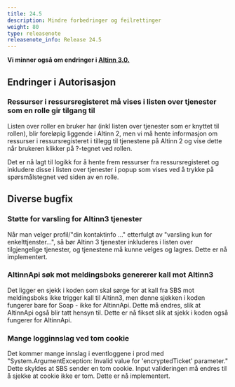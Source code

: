 ```yaml
---
title: 24.5
description: Mindre forbedringer og feilrettinger
weight: 80
type: releasenote
releasenote_info: Release 24.5
---
```

**Vi minner også om endringer i [Altinn 3.0.](https://github.com/Altinn/altinn-studio/releases)**

## Endringer i Autorisasjon
### Ressurser i ressursregisteret må vises i listen over tjenester som en rolle gir tilgang til

Listen over roller en bruker har (inkl listen over tjenester som er knyttet til rollen), blir foreløpig liggende i Altinn 2, men vi må hente informasjon om ressurser i ressursregisteret i tillegg til tjenestene på Altinn 2 og vise dette når brukeren klikker på ?-tegnet ved rollen.

Det er nå lagt til logikk for å hente frem ressurser fra ressursregisteret og inkludere disse i listen over tjenester i popup som vises ved å trykke på spørsmålstegnet ved siden av en rolle.

## Diverse bugfix
### Støtte for varsling for Altinn3 tjenester

Når man velger profil/"din kontaktinfo ..." etterfulgt av "varsling kun for enkelttjenster...", så bør Altinn 3 tjenester inkluderes i listen over tilgjengelige tjenester, og tjenestene må kunne velges og lagres. Dette er nå implementert.

### AltinnApi søk mot meldingsboks genererer kall mot Altinn3

Det ligger en sjekk i koden som skal sørge for at kall fra SBS mot meldingsboks ikke trigger kall til Altinn3, men denne sjekken i koden fungerer bare for Soap - ikke for AltinnApi. Dette må endres, slik at AltinnApi også blir tatt hensyn til. Dette er nå fikset slik at sjekk i koden også fungerer for AltinnApi.

### Mange logginnslag ved tom cookie

Det kommer mange innslag i eventloggene i prod med "System.ArgumentException: Invalid value for 'encryptedTicket' parameter." Dette skyldes at SBS sender en tom cookie. Input valideringen må endres til å sjekke at cookie ikke er tom. Dette er nå implementert.
